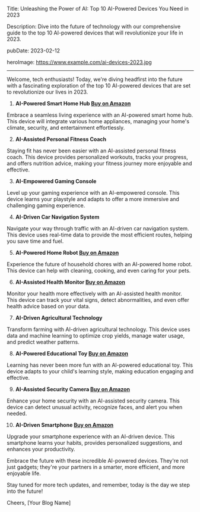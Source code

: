  Title: Unleashing the Power of AI: Top 10 AI-Powered Devices You Need in 2023

Description: Dive into the future of technology with our comprehensive guide to the top 10 AI-powered devices that will revolutionize your life in 2023.

pubDate: 2023-02-12

heroImage: https://www.example.com/ai-devices-2023.jpg

---

Welcome, tech enthusiasts! Today, we're diving headfirst into the future with a fascinating exploration of the top 10 AI-powered devices that are set to revolutionize our lives in 2023.

1. **AI-Powered Smart Home Hub [Buy on Amazon](https://amzn.to/your-affiliate-link)**

Embrace a seamless living experience with an AI-powered smart home hub. This device will integrate various home appliances, managing your home's climate, security, and entertainment effortlessly.

2. **AI-Assisted Personal Fitness Coach**

Staying fit has never been easier with an AI-assisted personal fitness coach. This device provides personalized workouts, tracks your progress, and offers nutrition advice, making your fitness journey more enjoyable and effective.

3. **AI-Empowered Gaming Console**

Level up your gaming experience with an AI-empowered console. This device learns your playstyle and adapts to offer a more immersive and challenging gaming experience.

4. **AI-Driven Car Navigation System**

Navigate your way through traffic with an AI-driven car navigation system. This device uses real-time data to provide the most efficient routes, helping you save time and fuel.

5. **AI-Powered Home Robot [Buy on Amazon](https://amzn.to/your-affiliate-link)**

Experience the future of household chores with an AI-powered home robot. This device can help with cleaning, cooking, and even caring for your pets.

6. **AI-Assisted Health Monitor [Buy on Amazon](https://amzn.to/your-affiliate-link)**

Monitor your health more effectively with an AI-assisted health monitor. This device can track your vital signs, detect abnormalities, and even offer health advice based on your data.

7. **AI-Driven Agricultural Technology**

Transform farming with AI-driven agricultural technology. This device uses data and machine learning to optimize crop yields, manage water usage, and predict weather patterns.

8. **AI-Powered Educational Toy [Buy on Amazon](https://amzn.to/your-affiliate-link)**

Learning has never been more fun with an AI-powered educational toy. This device adapts to your child's learning style, making education engaging and effective.

9. **AI-Assisted Security Camera [Buy on Amazon](https://amzn.to/your-affiliate-link)**

Enhance your home security with an AI-assisted security camera. This device can detect unusual activity, recognize faces, and alert you when needed.

10. **AI-Driven Smartphone [Buy on Amazon](https://amzn.to/your-affiliate-link)**

Upgrade your smartphone experience with an AI-driven device. This smartphone learns your habits, provides personalized suggestions, and enhances your productivity.

Embrace the future with these incredible AI-powered devices. They're not just gadgets; they're your partners in a smarter, more efficient, and more enjoyable life.

Stay tuned for more tech updates, and remember, today is the day we step into the future!

Cheers,
[Your Blog Name]